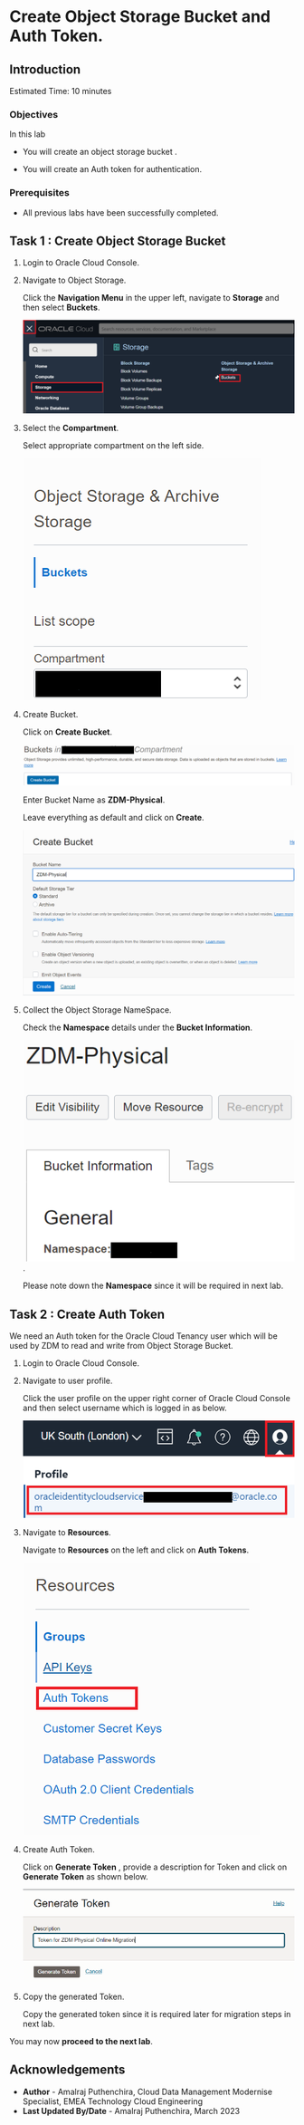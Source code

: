 # Create Object Storage Bucket and Auth Token.

## Introduction

Estimated Time: 10 minutes

### Objectives

In this lab

* You will create an object storage bucket .

* You will create an Auth token for authentication.

### Prerequisites

* All previous labs have been successfully completed.

## Task 1 : Create Object Storage Bucket

1. Login to Oracle Cloud Console.

2. Navigate to Object Storage.

   Click the **Navigation Menu** in the upper left, navigate to **Storage** and then select **Buckets**.

   ![Image showing navigation to object storage bucket](./images/navigation-to-oss.png)

3. Select the **Compartment**.

   Select appropriate compartment on the left side.

   ![Image showing compartment selected](./images/bucket-compartment.png)

4. Create Bucket.

   Click on **Create Bucket**.

   ![Image showing create bucket option](./images/create-bucket.png)

   Enter Bucket Name as **ZDM-Physical**.

   Leave everything as default and click on **Create**.

   ![Image showing bucket name and create option](./images/create-bucket-final.png)

5. Collect the Object Storage NameSpace.

   Check the **Namespace** details under the **Bucket Information**.

   ![Image showing object storage namespace](./images/namespace.png).

   Please note down the **Namespace** since it will be required in next lab.

## Task 2 : Create Auth Token

   We need an Auth token for the Oracle Cloud Tenancy user which will be used by ZDM to read and write from Object Storage Bucket.

1. Login to Oracle Cloud Console.
   
2. Navigate to user profile.

   Click the user profile on the upper right corner of Oracle Cloud Console and then select username which is logged in as below.

   ![Image showing navigation to user profile](./images/user-profile.png)

3. Navigate to **Resources**.

   Navigate to **Resources** on the left and click on **Auth Tokens**.

   ![Image showing Auth Token under resources](./images/resources-auth-token.png)

4. Create Auth Token.

   Click on **Generate Token** , provide a description for Token and click on **Generate Token** as shown below.

   ![Image showing description for auth token](./images/authtoken-description.png)

5. Copy the generated Token.

   Copy the generated token since it is required later for migration steps in next lab.


You may now **proceed to the next lab**.

## Acknowledgements
* **Author** - Amalraj Puthenchira, Cloud Data Management Modernise Specialist, EMEA Technology Cloud Engineering
* **Last Updated By/Date** - Amalraj Puthenchira, March 2023



